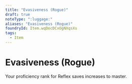 ```yaml
---
title: "Evasiveness (Rogue)"
draft: true
noteType: ":luggage:"
aliases: "Evasiveness (Rogue)"
foundryId: Item.wqDocDCxOgNXqsXs
tags:
  - Item
---
```


# Evasiveness (Rogue)

Your proficiency rank for Reflex saves increases to master.
